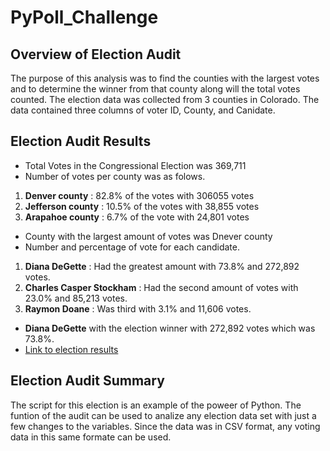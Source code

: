 # PyPoll_Challenge

## Overview of Election Audit

The purpose of this analysis was to find the counties with the largest votes and to determine 
the winner from that county along will the total votes counted.   The election data was
collected from 3 counties in Colorado.  The data contained three columns of voter ID, County, 
and Canidate.

## Election Audit Results

- Total Votes in the Congressional Election was 369,711
- Number of votes per county was as folows.
 1. **Denver county** : 82.8% of the votes with 306055 votes
 2. **Jefferson county** : 10.5% of the votes with 38,855 votes
 3. **Arapahoe county**  : 6.7% of the vote with 24,801 votes
- County with the largest amount of votes was Dnever county
- Number and percentage of vote for each candidate.
 1. **Diana DeGette** : Had the greatest amount with 73.8% and 272,892 votes.
 2. **Charles Casper Stockham** : Had the second amount of votes with 23.0% and 85,213 votes.
 3. **Raymon Doane** : Was third with 3.1% and 11,606 votes.
-  **Diana DeGette** with the election winner with 272,892 votes which was 73.8%.
-  [Link to election results](analysis/election_analysis.txt)

## Election Audit Summary  

The script for this election is an example of the poweer of Python.   The funtion of the audit 
can be used to analize any election data set with just a few changes to the variables.   Since the
data was in CSV format, any voting data in this same formate can be used.   
